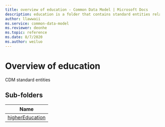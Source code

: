```yaml
---
title: overview of education - Common Data Model | Microsoft Docs
description: education is a folder that contains standard entities related to the Common Data Model.
author: llawwaii
ms.service: common-data-model
ms.reviewer: deonhe
ms.topic: reference
ms.date: 8/7/2020
ms.author: weiluo
---
```


# Overview of education

CDM standard entities  

## Sub-folders

|Name|
|---|
|[higherEducation](higherEducation/overview.md)|



